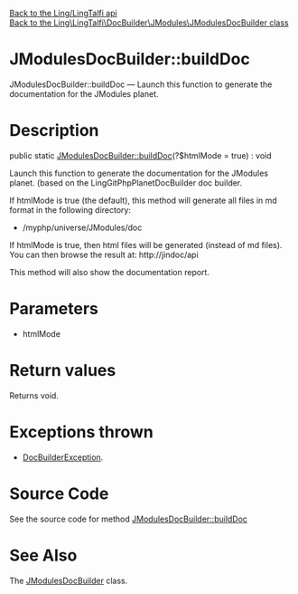 [Back to the Ling/LingTalfi api](https://github.com/lingtalfi/LingTalfi/blob/master/doc/api/Ling/LingTalfi.md)<br>
[Back to the Ling\LingTalfi\DocBuilder\JModules\JModulesDocBuilder class](https://github.com/lingtalfi/LingTalfi/blob/master/doc/api/Ling/LingTalfi/DocBuilder/JModules/JModulesDocBuilder.md)


JModulesDocBuilder::buildDoc
================



JModulesDocBuilder::buildDoc — Launch this function to generate the documentation for the JModules planet.




Description
================


public static [JModulesDocBuilder::buildDoc](https://github.com/lingtalfi/LingTalfi/blob/master/doc/api/Ling/LingTalfi/DocBuilder/JModules/JModulesDocBuilder/buildDoc.md)(?$htmlMode = true) : void




Launch this function to generate the documentation for the JModules planet.
(based on the LingGitPhpPlanetDocBuilder doc builder.

If htmlMode is true (the default),
this method will generate all files in md format in the following directory:

- /myphp/universe/JModules/doc



If htmlMode is true,
then html files will be generated (instead of md files).
You can then browse the result at: http://jindoc/api



This method will also show the documentation report.




Parameters
================


- htmlMode

    


Return values
================

Returns void.


Exceptions thrown
================

- [DocBuilderException](https://github.com/lingtalfi/DocTools/blob/master/doc/api/Ling/DocTools/Exception/DocBuilderException.md).&nbsp;







Source Code
===========
See the source code for method [JModulesDocBuilder::buildDoc](https://github.com/lingtalfi/LingTalfi/blob/master/DocBuilder/JModules/JModulesDocBuilder.php#L45-L206)


See Also
================

The [JModulesDocBuilder](https://github.com/lingtalfi/LingTalfi/blob/master/doc/api/Ling/LingTalfi/DocBuilder/JModules/JModulesDocBuilder.md) class.



